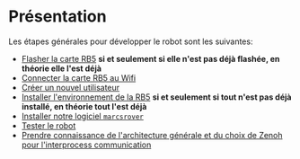 # Présentation

Les étapes générales pour développer le robot sont les suivantes:

- [Flasher la carte RB5](./FlashRB5.md) **si et seulement si elle n'est pas déjà flashée, en théorie elle l'est déjà**
- [Connecter la carte RB5 au Wifi](./Wifi.md)
- [Créer un nouvel utilisateur](./User.md)
- [Installer l'environnement de la RB5](./InstallationRB5.md) **si et seulement si tout n'est pas déjà installé, en théorie tout l'est déjà**
- [Installer notre logiciel `marcsrover`](./Installation.md)
- [Tester le robot](./TestRobot.md)
- [Prendre connaissance de l'architecture générale et du choix de Zenoh pour l'interprocess communication](./Nodes.md)
